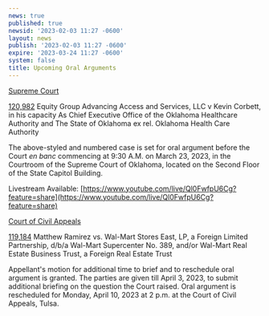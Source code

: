 ```yaml
---
news: true
published: true
newsid: '2023-02-03 11:27 -0600'
layout: news
publish: '2023-02-03 11:27 -0600'
expire: '2023-03-24 11:27 -0600'
system: false
title: Upcoming Oral Arguments
---
```


<u>Supreme Court</u>

[120,982](http://www.oscn.net/dockets/GetCaseInformation.aspx?db=appellate&number=120982)
Equity Group Advancing Access and Services, LLC v Kevin Corbett, in his capacity As Chief Executive Office of the Oklahoma Healthcare Authority and The State of Oklahoma ex rel. Oklahoma Health Care Authority

The above-styled and numbered case is set for oral argument before the Court <i>en banc</i> commencing at 9:30 A.M. on March 23, 2023, in the Courtroom of the Supreme Court of Oklahoma, located on the Second Floor of the State Capitol Building.

Livestream Available: [https://www.youtube.com/live/Ql0FwfpU6Cg?feature=share](https://www.youtube.com/live/Ql0FwfpU6Cg?feature=share)

<u>Court of Civil Appeals</u>

[119,184](http://www.oscn.net/dockets/GetCaseInformation.aspx?db=appellate&number=119184)
Matthew Ramirez vs. Wal-Mart Stores East, LP, a Foreign Limited Partnership, d/b/a Wal-Mart Supercenter No. 389, and/or Wal-Mart Real Estate Business Trust, a Foreign Real Estate Trust

Appellant's motion for additional time to brief and to reschedule oral argument is granted. The parties are given till April 3, 2023, to submit additional briefing on the question the Court raised. Oral argument is rescheduled for Monday, April 10, 2023 at 2 p.m. at the Court of Civil Appeals, Tulsa.
